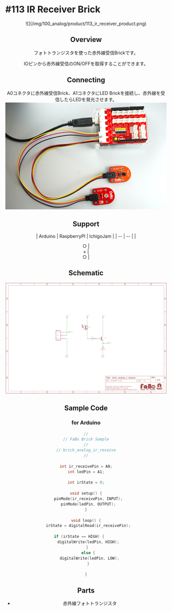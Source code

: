 # #113 IR Receiver Brick

<center>![](/img/100_analog/product/113_ir_receiver_product.png)
<!--COLORME-->

## Overview
フォトトランジスタを使った赤外線受信Brickです。

IOピンから赤外線受信のON/OFFを取得することができます。

## Connecting
A0コネクタに赤外線受信Brick、A1コネクタにLED Brickを接続し、赤外線を受信したらLEDを発光させます。
![](/img/100_analog/connect/113_ir_receiver_connect.png)

## Support
| Arduino | RaspberryPI | IchigoJam |
| -- | -- |
| <center>○ | <center>× | <center>○ |

## Schematic
![](/img/100_analog/schematic/113_ir_receiver_schematic.png)

## Sample Code
### for Arduino
```c
//
// FaBo Brick Sample
//
// brick_analog_ir_receive
//

int ir_receivePin = A0;
int ledPin = A1;

int irState = 0;

void setup() {
  pinMode(ir_receivePin, INPUT);
  pinMode(ledPin, OUTPUT);
}
 
void loop() {
  irState = digitalRead(ir_receivePin);

  if (irState == HIGH) {        
    digitalWrite(ledPin, HIGH);  
  } 
  else {
    digitalWrite(ledPin, LOW); 
  }

}
```

## Parts
- 赤外線フォトトランジスタ

